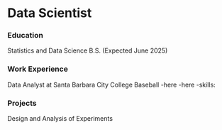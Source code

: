 # Data Scientist

### Education
Statistics and Data Science B.S. (Expected June 2025)

### Work Experience
Data Analyst at Santa Barbara City College Baseball
-here
-here
-skills:

### Projects
Design and Analysis of Experiments
